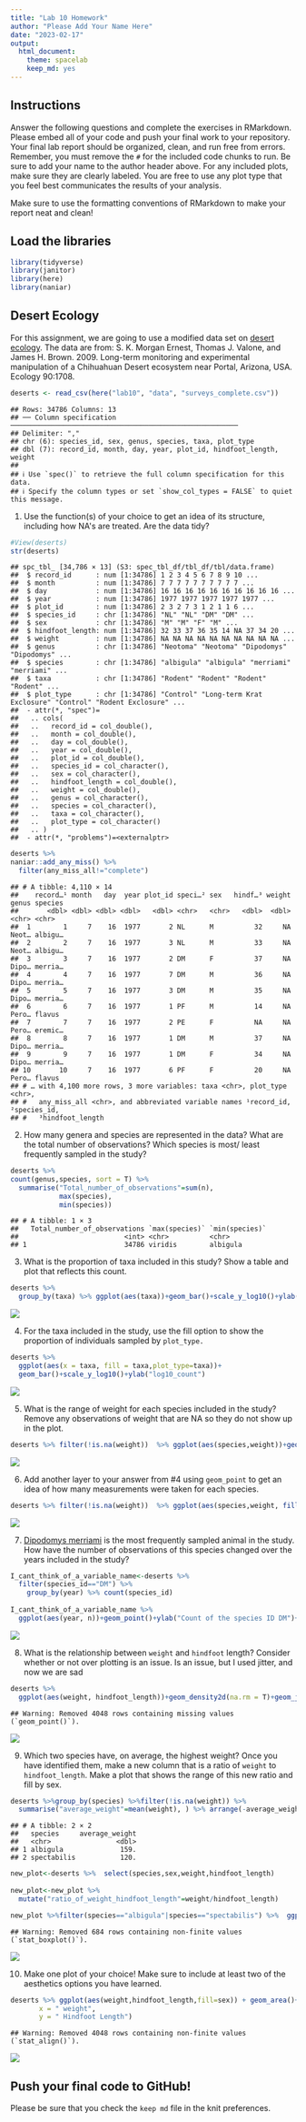 ```yaml
---
title: "Lab 10 Homework"
author: "Please Add Your Name Here"
date: "2023-02-17"
output:
  html_document: 
    theme: spacelab
    keep_md: yes
---
```




## Instructions
Answer the following questions and complete the exercises in RMarkdown. Please embed all of your code and push your final work to your repository. Your final lab report should be organized, clean, and run free from errors. Remember, you must remove the `#` for the included code chunks to run. Be sure to add your name to the author header above. For any included plots, make sure they are clearly labeled. You are free to use any plot type that you feel best communicates the results of your analysis.  

Make sure to use the formatting conventions of RMarkdown to make your report neat and clean!  

## Load the libraries

```r
library(tidyverse)
library(janitor)
library(here)
library(naniar)
```

## Desert Ecology
For this assignment, we are going to use a modified data set on [desert ecology](http://esapubs.org/archive/ecol/E090/118/). The data are from: S. K. Morgan Ernest, Thomas J. Valone, and James H. Brown. 2009. Long-term monitoring and experimental manipulation of a Chihuahuan Desert ecosystem near Portal, Arizona, USA. Ecology 90:1708.

```r
deserts <- read_csv(here("lab10", "data", "surveys_complete.csv"))
```

```
## Rows: 34786 Columns: 13
## ── Column specification ────────────────────────────────────────────────────────
## Delimiter: ","
## chr (6): species_id, sex, genus, species, taxa, plot_type
## dbl (7): record_id, month, day, year, plot_id, hindfoot_length, weight
## 
## ℹ Use `spec()` to retrieve the full column specification for this data.
## ℹ Specify the column types or set `show_col_types = FALSE` to quiet this message.
```

1. Use the function(s) of your choice to get an idea of its structure, including how NA's are treated. Are the data tidy?  

```r
#View(deserts)
str(deserts)
```

```
## spc_tbl_ [34,786 × 13] (S3: spec_tbl_df/tbl_df/tbl/data.frame)
##  $ record_id      : num [1:34786] 1 2 3 4 5 6 7 8 9 10 ...
##  $ month          : num [1:34786] 7 7 7 7 7 7 7 7 7 7 ...
##  $ day            : num [1:34786] 16 16 16 16 16 16 16 16 16 16 ...
##  $ year           : num [1:34786] 1977 1977 1977 1977 1977 ...
##  $ plot_id        : num [1:34786] 2 3 2 7 3 1 2 1 1 6 ...
##  $ species_id     : chr [1:34786] "NL" "NL" "DM" "DM" ...
##  $ sex            : chr [1:34786] "M" "M" "F" "M" ...
##  $ hindfoot_length: num [1:34786] 32 33 37 36 35 14 NA 37 34 20 ...
##  $ weight         : num [1:34786] NA NA NA NA NA NA NA NA NA NA ...
##  $ genus          : chr [1:34786] "Neotoma" "Neotoma" "Dipodomys" "Dipodomys" ...
##  $ species        : chr [1:34786] "albigula" "albigula" "merriami" "merriami" ...
##  $ taxa           : chr [1:34786] "Rodent" "Rodent" "Rodent" "Rodent" ...
##  $ plot_type      : chr [1:34786] "Control" "Long-term Krat Exclosure" "Control" "Rodent Exclosure" ...
##  - attr(*, "spec")=
##   .. cols(
##   ..   record_id = col_double(),
##   ..   month = col_double(),
##   ..   day = col_double(),
##   ..   year = col_double(),
##   ..   plot_id = col_double(),
##   ..   species_id = col_character(),
##   ..   sex = col_character(),
##   ..   hindfoot_length = col_double(),
##   ..   weight = col_double(),
##   ..   genus = col_character(),
##   ..   species = col_character(),
##   ..   taxa = col_character(),
##   ..   plot_type = col_character()
##   .. )
##  - attr(*, "problems")=<externalptr>
```

```r
deserts %>% 
naniar::add_any_miss() %>% 
  filter(any_miss_all!="complete")
```

```
## # A tibble: 4,110 × 14
##    record…¹ month   day  year plot_id speci…² sex   hindf…³ weight genus species
##       <dbl> <dbl> <dbl> <dbl>   <dbl> <chr>   <chr>   <dbl>  <dbl> <chr> <chr>  
##  1        1     7    16  1977       2 NL      M          32     NA Neot… albigu…
##  2        2     7    16  1977       3 NL      M          33     NA Neot… albigu…
##  3        3     7    16  1977       2 DM      F          37     NA Dipo… merria…
##  4        4     7    16  1977       7 DM      M          36     NA Dipo… merria…
##  5        5     7    16  1977       3 DM      M          35     NA Dipo… merria…
##  6        6     7    16  1977       1 PF      M          14     NA Pero… flavus 
##  7        7     7    16  1977       2 PE      F          NA     NA Pero… eremic…
##  8        8     7    16  1977       1 DM      M          37     NA Dipo… merria…
##  9        9     7    16  1977       1 DM      F          34     NA Dipo… merria…
## 10       10     7    16  1977       6 PF      F          20     NA Pero… flavus 
## # … with 4,100 more rows, 3 more variables: taxa <chr>, plot_type <chr>,
## #   any_miss_all <chr>, and abbreviated variable names ¹​record_id, ²​species_id,
## #   ³​hindfoot_length
```

2. How many genera and species are represented in the data? What are the total number of observations? Which species is most/ least frequently sampled in the study?


```r
deserts %>% 
count(genus,species, sort = T) %>% 
  summarise("Total_number_of_observations"=sum(n),
            max(species),
            min(species))
```

```
## # A tibble: 1 × 3
##   Total_number_of_observations `max(species)` `min(species)`
##                          <int> <chr>          <chr>         
## 1                        34786 viridis        albigula
```

3. What is the proportion of taxa included in this study? Show a table and plot that reflects this count.

```r
deserts %>% 
  group_by(taxa) %>% ggplot(aes(taxa))+geom_bar()+scale_y_log10()+ylab("log10_count")
```

![](lab10_hw_files/figure-html/unnamed-chunk-5-1.png)<!-- -->

4. For the taxa included in the study, use the fill option to show the proportion of individuals sampled by `plot_type.`

```r
deserts %>% 
  ggplot(aes(x = taxa, fill = taxa,plot_type=taxa))+
  geom_bar()+scale_y_log10()+ylab("log10_count")
```

![](lab10_hw_files/figure-html/unnamed-chunk-6-1.png)<!-- -->

5. What is the range of weight for each species included in the study? Remove any observations of weight that are NA so they do not show up in the plot.

```r
deserts %>% filter(!is.na(weight))  %>% ggplot(aes(species,weight))+geom_boxplot()+coord_flip()
```

![](lab10_hw_files/figure-html/unnamed-chunk-7-1.png)<!-- -->

6. Add another layer to your answer from #4 using `geom_point` to get an idea of how many measurements were taken for each species.

```r
deserts %>% filter(!is.na(weight))  %>% ggplot(aes(species,weight, fill(species)))+geom_point()+geom_boxplot()+coord_flip()
```

![](lab10_hw_files/figure-html/unnamed-chunk-8-1.png)<!-- -->

7. [Dipodomys merriami](https://en.wikipedia.org/wiki/Merriam's_kangaroo_rat) is the most frequently sampled animal in the study. How have the number of observations of this species changed over the years included in the study?

```r
I_cant_think_of_a_variable_name<-deserts %>% 
  filter(species_id=="DM") %>% 
    group_by(year) %>% count(species_id)
  
I_cant_think_of_a_variable_name %>% 
  ggplot(aes(year, n))+geom_point()+ylab("Count of the species ID DM")+labs(title = "number of observations versus year")
```

![](lab10_hw_files/figure-html/unnamed-chunk-9-1.png)<!-- -->

8. What is the relationship between `weight` and `hindfoot` length? Consider whether or not over plotting is an issue.
Is an issue, but I used jitter, and now we are sad

```r
deserts %>% 
  ggplot(aes(weight, hindfoot_length))+geom_density2d(na.rm = T)+geom_jitter()
```

```
## Warning: Removed 4048 rows containing missing values (`geom_point()`).
```

![](lab10_hw_files/figure-html/unnamed-chunk-10-1.png)<!-- -->

9. Which two species have, on average, the highest weight? Once you have identified them, make a new column that is a ratio of `weight` to `hindfoot_length`. Make a plot that shows the range of this new ratio and fill by sex.

```r
deserts %>%group_by(species) %>%filter(!is.na(weight)) %>%
  summarise("average_weight"=mean(weight), ) %>% arrange(-average_weight) %>% head(2)
```

```
## # A tibble: 2 × 2
##   species     average_weight
##   <chr>                <dbl>
## 1 albigula              159.
## 2 spectabilis           120.
```

```r
new_plot<-deserts %>%  select(species,sex,weight,hindfoot_length)
  
new_plot<-new_plot %>% 
  mutate("ratio_of_weight_hindfoot_length"=weight/hindfoot_length) 

new_plot %>%filter(species=="albigula"|species=="spectabilis") %>%  ggplot(aes(x=species,y=`ratio_of_weight_hindfoot_length`, fill=sex))+geom_boxplot()
```

```
## Warning: Removed 684 rows containing non-finite values (`stat_boxplot()`).
```

![](lab10_hw_files/figure-html/unnamed-chunk-11-1.png)<!-- -->

10. Make one plot of your choice! Make sure to include at least two of the aesthetics options you have learned.

```r
deserts %>% ggplot(aes(weight,hindfoot_length,fill=sex)) + geom_area()+labs(title = "Area curve of hindfootlength and weight",
       x = " weight",
       y = " Hindfoot Length")
```

```
## Warning: Removed 4048 rows containing non-finite values (`stat_align()`).
```

![](lab10_hw_files/figure-html/unnamed-chunk-12-1.png)<!-- -->

## Push your final code to GitHub!
Please be sure that you check the `keep md` file in the knit preferences. 
